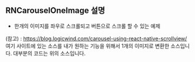 ## RNCarouselOneImage 설명

- 한개의 이미지를 좌우로 스크롤되고 버튼으로 스크롤 할 수 있는 예제

(참고) : https://blog.logicwind.com/carousel-using-react-native-scrollview/
여기 사이트에 있는 소스를 내가 원하는 기능을 위해서 1개의 이미지로 변환한 소스입니다.
대부분의 코드는 위의 소스입니다.